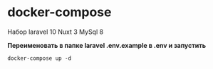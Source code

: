 # docker-compose
 Набор laravel 10 Nuxt 3 MySql 8 


**Переименовать в папке laravel .env.example в .env и запустить**
```
docker-compose up -d
```
